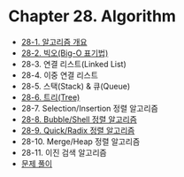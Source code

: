 # Chapter 28. Algorithm

- [28-1. 알고리즘 개요](28_1/contents.md)
- [28-2. 빅오(Big-O 표기법)](28_2/contents.md)
- 28-3. 연결 리스트(Linked List)
- 28-4. 이중 연결 리스트
- 28-5. 스택(Stack) & 큐(Queue)
- [28-6. 트리(Tree)](28_6/contents.md)
- 28-7. Selection/Insertion 정렬 알고리즘
- [28-8. Bubble/Shell 정렬 알고리즘](28_8/contents.md)
- [28-9. Quick/Radix 정렬 알고리즘](28_9/contents.md)
- 28-10. Merge/Heap 정렬 알고리즘
- 28-11. 이진 검색 알고리즘
- [문제 풀이](exercises.md)
